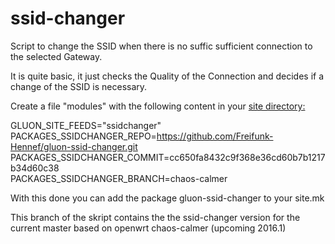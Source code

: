 ssid-changer
============

Script to change the SSID when there is no suffic sufficient connection to the selected Gateway.

It is quite basic, it just checks the Quality of the Connection and decides if a change of the SSID is necessary.

Create a file "modules" with the following content in your <a href="https://github.com/ffac/site/tree/offline-ssid"> site directory:</a>

GLUON_SITE_FEEDS="ssidchanger"<br>
PACKAGES_SSIDCHANGER_REPO=https://github.com/Freifunk-Hennef/gluon-ssid-changer.git<br>
PACKAGES_SSIDCHANGER_COMMIT=cc650fa8432c9f368e36cd60b7b1217b34d60c38<br>
PACKAGES_SSIDCHANGER_BRANCH=chaos-calmer<br>

With this done you can add the package gluon-ssid-changer to your site.mk

This branch of the skript contains the the ssid-changer version for the current master based on openwrt chaos-calmer (upcoming 2016.1)
